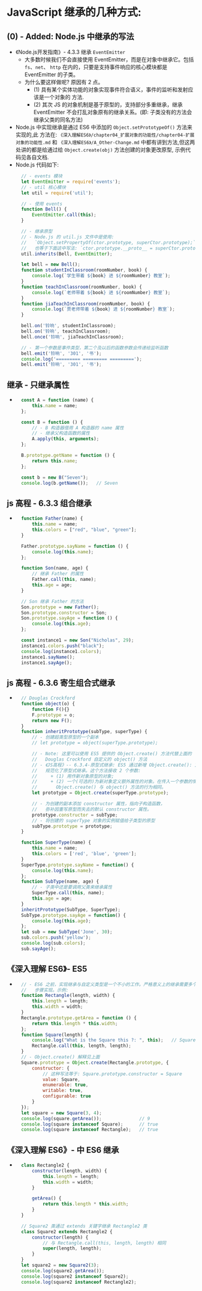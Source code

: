 # JavaScript 继承的几种方式: 


## (0) - Added: Node.js 中继承的写法
- 《Node.js开发指南》- 4.3.3 继承 `EventEmitter` 
    + 大多数时候我们不会直接使用 EventEmitter，而是在对象中继承它。包括 `fs`、`net`、
      `http` 在内的，只要是支持事件响应的核心模块都是 EventEmitter 的子类。
    + 为什么要这样做呢? 原因有 2 点。 
        - (1) 具有某个实体功能的对象实现事件符合语义，事件的监听和发射应该是一个对象的
          方法.
        - (2) 其次 JS 的对象机制是基于原型的，支持部分多重继承，继承 EventEmitter 
          不会打乱对象原有的继承关系。(即: 子类没有的方法会继承父类的同名方法) 
- Node.js 中实现继承是通过 ES6 中添加的 `Object.setPrototypeOf()` 方法来实现的,此
  方法在: `《深入理解ES6》/chapter04_扩展对象的功能性/chapter04-扩展对象的功能性.md`
  和 `《深入理解ES6》/A_Other-Change.md` 中都有讲到方法,但这两处讲的都是给通过给
  `Object.create(obj)` 方法创建的对象更改原型, 示例代码见各自文档.
- Node.js 代码如下: 
  ```js
    // - events 模块
    let EventEmitter = require('events');
    // - util 核心模块
    let util = require('util');

    // - 使用 events
    function Bell() {
        EventEmitter.call(this);
    }

    // - 继承原型
    // - Node.js 的 util.js 文件中是使用:
    //   `Object.setPropertyOf(ctor.prototype, superCtor.prototype);` 来实现的,
    //   也等于下面这中写法: `ctor.prototype.__proto__ = superCtor.prototype;`
    util.inherits(Bell, EventEmitter);

    let bell = new Bell();
    function studentInClassroom(roomNumber, book) {
        console.log(`学生带着 ${book} 进 ${roomNumber} 教室`);
    }
    function teachInClassroom(roomNumber, book) {
        console.log(`老师带着 ${book} 进 ${roomNumber} 教室`);
    }
    function jiaTeachInClassroom(roomNumber, book) {
        console.log(`贾老师带着 ${book} 进 ${roomNumber} 教室`);
    }

    bell.on('铃响', studentInClassroom);
    bell.on('铃响', teachInClassroom);
    bell.once('铃响', jiaTeachInClassroom);

    // - 第一个参数是事件类型，第二个及以后的函数参数会传递给监听函数
    bell.emit('铃响', '301', '书');
    console.log('========= ========= =========');
    bell.emit('铃响', '301', '书');

  ```


## 继承 -  只继承属性
- ```js
    const A = function (name) {
        this.name = name;
    };

    const B = function () {
        // - B 构造器借用 A 构造器的 name 属性
        // - 继承父构造函数的属性
        A.apply(this, arguments);
    };

    B.prototype.getName = function () {
        return this.name;
    };

    const b = new B("Seven");
    console.log(b.getName());   // Seven
  ```


## js 高程 - 6.3.3 组合继承
- ```js
    function Father(name) {
        this.name = name;
        this.colors = ["red", "blue", "green"];
    }

    Father.prototype.sayName = function () {
        console.log(this.name);
    };

    function Son(name, age) {
        // 继承 Father 的属性
        Father.call(this, name);
        this.age = age;
    }

    // Son 继承 Father 的方法
    Son.prototype = new Father();
    Son.prototype.constructor = Son;
    Son.prototype.sayAge = function () {
        console.log(this.age);
    };

    const instance1 = new Son("Nicholas", 29);
    instance1.colors.push("black");
    console.log(instance1.colors);
    instance1.sayName();
    instance1.sayAge();
  ```


## js 高程 - 6.3.6 寄生组合式继承
- ```js
    // Douglas Crockford
    function object(o) {
        function F(){}
        F.prototype = o;
        return new F();
    }
    function inheritPrototype(subType, superType) {
        // - 创建超类型原型的一个副本
        // let prototype = object(superType.prototype);

        // - Note: 这里可以使用 ES5 提供的 Object.create() 方法代替上面的
        //   Douglas Crockford 自定义的 object() 方法
        // - 《JS高程》-- 6.3.4-原型式继承: ES5 通过新增 Object.create(): 方法
        //   规范化了原型式继承。这个方法接收 2 个参数: 
        //     + (1) 用作新对象原型的对象;
        //     + (2) 一个(可选的)为新对象定义额外属性的对象。在传入一个参数的情况下 
        //       Object.create() 与 object() 方法的行为相同。
        let prototype = Object.create(superType.prototype);

        // - 为创建的副本添加 constructor 属性，指向子构造函数，
        //   弥补因重写原型而失去的默认 constructor 属性。
        prototype.constructor = subType;
        // - 将创建的 superType 对象的实例赋值给子类型的原型
        subType.prototype = prototype;
    }

    function SuperType(name) {
        this.name = name;
        this.colors = ['red', 'blue', 'green'];
    }
    SuperType.prototype.sayName = function() {
        console.log(this.name);
    };
    function SubType(name, age) {
        // - 子类中还是要调用父类来继承属性
        SuperType.call(this, name);
        this.age = age;
    }
    inheritPrototype(SubType, SuperType);
    SubType.prototype.sayAge = function() {
        console.log(this.age);
    };
    let sub = new SubType('Jone', 30);
    sub.colors.push('yellow');
    console.log(sub.colors);
    sub.sayAge();
  ```


## 《深入理解 ES6》- ES5
- ```js
    // - ES6 之前，实现继承与自定义类型是一个不小的工作。严格意义上的继承需要多个
    //   步骤实现。示例:
    function Rectangle(length, width) {
        this.length = length;
        this.width = width;
    }
    Rectangle.prototype.getArea = function () {
        return this.length * this.width;
    };
    function Square(length) {
        console.log("What is the Square this ?: ", this);   // Square {}
        Rectangle.call(this, length, length);
    }
    // - Object.create() 解释见上面
    Square.prototype = Object.create(Rectangle.prototype, {
        constructor: {
            // 这种写法等于: Square.prototype.constructor = Square
            value: Square,
            enumerable: true,
            writable: true,
            configurable: true
        }
    });
    let square = new Square(3, 4);
    console.log(square.getArea());              // 9
    console.log(square instanceof Square);      // true
    console.log(square instanceof Rectangle);   // true
  ```


## 《深入理解 ES6》- 中 ES6 继承
- ```javascript
    class Rectangle2 {
        constructor(length, width) {
            this.length = length;
            this.width = width;
        }

        getArea() {
            return this.length * this.width;
        }
    }

    // Square2 类通过 extends 关键字继承 Rectangle2 类
    class Square2 extends Rectangle2 {
        constructor(length) {
            // 与 Rectangle.call(this, length, length) 相同
            super(length, length);
        }
    }
    let square2 = new Square2(3);
    console.log(square2.getArea());
    console.log(square2 instanceof Square2);
    console.log(square2 instanceof Rectangle2);
  ```

